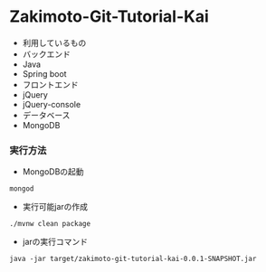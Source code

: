 # Zakimoto-Git-Tutorial-Kai

* 利用しているもの
 * バックエンド
  * Java
  * Spring boot
 * フロントエンド
  * jQuery
  * jQuery-console
 * データベース
  * MongoDB  

### 実行方法

* MongoDBの起動

```
mongod
```

* 実行可能jarの作成

```
./mvnw clean package
```

* jarの実行コマンド

```
java -jar target/zakimoto-git-tutorial-kai-0.0.1-SNAPSHOT.jar 
```
